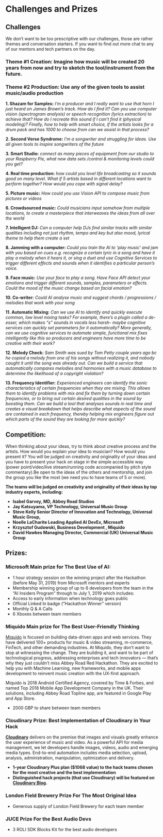 # Challenges and Prizes

## Challenges

We don’t want to be too prescriptive with our challenges, those are rather themes and conversation starters. If you want to find out more chat to any of our mentors and tech partners on the day.

### **Theme \#1 Creation: Imagine how music will be created 20 years from now and try to sketch the tool/instrument from the future.**

### Theme \#2 Production: Use any of the given tools to assist music/audio production

**1. Shazam for Samples:** _I’m a producer and I really want to use that horn I just heard on James Brown’s track. How do I find it? Can you use computer vision \(spectrogram analysis\) or speech recognition \(lyrics extraction\) to achieve that? How do I recreate this sound if I can’t find it \(physical modeling\)? Finally, how to help with smart choice, if the artists looks for a drum pack and has 1000 to choose from can we assist in that process?_ 

**2. Second Verse Syndrome:** _I’m a songwriter and struggling for ideas. Use all given tools to inspire songwriters of the future_

**3. Smart Studio:** _connect as many pieces of equipment from our studio to your Raspberry Pie, what new data sets /control & monitoring levels could you get?_ 

**4. Real time production:** _how could you level life broadcasting so it sounds good on many level. What if 5 artists based in different locations want to perform together? How would you cope with signal delay?_ 

**5. Picture music:** _How could you use Vision API to compose music from pictures or videos_ 

**6. Crowdsourced music:** _Could musicians input somehow from multiple locations, to create a masterpiece that interweaves the ideas from all over the world_ 

**7. Intelligent DJ:** _Can a computer help DJs find similar tracks with similar qualities including not just rhythm, tempo and key but also mood, lyrical theme to help them create a set_ 

**8. Jamming with a computer:** _Could you train the AI to ‘play music’ and jam with you based on cues e.g. recognize a certain lyric in a song and have it play a melody when it hears it, or sing a duet and use Cognitive Services to trigger different effects and sounds when it identifies a particular person’s voice._ 

**9. Face music:** _Use your face to play a song. Have Face API detect your emotions and trigger different sounds, samples, parameters or effects. Could the mood of the music change based on facial emotion?_ 

**10. Co-writer:** _Could AI analyse music and suggest chords / progressions / melodies that work with your song_ 

**11. Automatic Mixing:** _Can we use AI to identify and quickly execute common, low level mixing tasks? For example, there’s a plugin called a de-esser, which makes “s” sounds in vocals less harsh- maybe cognitive services can quickly set parameters for it automatically? More generally, can we use cognitive services to automate simple, functional mix fixes intelligently like this so producers and engineers have more time to be creative with their work?_ 

**12. Melody Check:** _Sam Smith was sued by Tom Petty couple years ago bc he copied a melody from one of his songs without realizing it, and nobody caught it until the song was already out. Can we build a service that automatically compares melodies and harmonies with a music database to determine the likelihood of a copyright violation?_ 

**13. Frequency Identifier:** _Experienced engineers can identify the sonic characteristics of certain frequencies when they are mixing. This allows them to identify problems with mix and fix them by turning down certain frequencies, or to bring out certain desired qualities in the sound by boosting them. Can we build a tool that analyses sounds in real time and creates a visual breakdown that helps describe what aspects of the sound are contained in each frequency, thereby helping mix engineers figure out which parts of the sound they are looking for more quickly?_

## Competition:

When thinking about your ideas, try to think about creative process and the artists. How would you explain your idea to musician? How would you present it? You will be judged on creativity and originality of your ideas and you have to present your hack on stage in the simple accessible way \(power point/video/live stream/running code accompanied by pitch style commentary\).Be open to the ideas of the others and mentorship, and join the group you like the most \(we need you to have teams of 5 or more\). 

**The teams will be judged on creativity and originality of their ideas by top industry experts, including:**

* **Isabel Garvey, MD, Abbey Road Studios**
* **Jay Katsuyama, VP Technology, Universal Music Group**
* **Steve Kelly Senior Director of Innovation and Technology, Universal Music Group,** 
* **Noelle LaCharite Leading Applied AI DevEx, Microsoft** 
* **Krzysztof Gudowski, Business Development , Miquido** 
* **David Hawkes Managing Director, Commercial \(UK\) Universal Music Group**

## Prizes:

### **Microsoft Main prize for The Best Use of AI:**

* 1 hour strategy session on the winning project after the Hackathon \(before May 31, 2019\) from Microsoft mentors and experts 
* Membership winning group of up to 6 developers from the team in the “AI Insiders Program” through to July 1, 2019 which includes:
* Access to early information when technology goes public
* Official Linked In badge \(“Hackathon Winner” version\)
* Monthly Q & A Calls 
* 6 Xboxes between team members

### Miquido Main prize for The Best User-Friendly Thinking

[Miquido](https://www.miquido.com) is focused on building data-driven apps and web services. They have delivered 100+ products for music & video streaming, m-commerce, FinTech, and other demanding industries. At Miquido, they don’t want to stop at witnessing the change. They are building it, and want to be part of technological progress, addressing enterprises and tech innovators — that’s why they just couldn’t miss Abbey Road Red Hackathon. They are excited to help you with Machine Learning, new frameworks, and mobile apps development to reinvent music creation with the UX-first approach.

  
Miquido is 2018 Android Certified Agency, covered by Time & Forbes, and named Top 2018 Mobile App Development Company in the UK. Their solutions, including Abbey Road Topline app, are featured in Google Play and App Store.

* 2000 GBP to share between team members



### Cloudinary **Prize: B**est Implementation of Cloudinary in Your Hack 

[**Cloudinary**](https://cloudinary.com/signup?utm_source=HMW&utm_medium=Gitbook&utm_campaign=Evangelism&utm_term=Hackathon-Guide&utm_content=Signup_HMW-2018) delivers on the premise that images and visuals greatly enhance the user experience of music and video. As a powerful API for media management, we let developers handle images, videos, audio and emerging media types. End-to-end automation includes media selection, upload, analysis, administration, manipulation, optimization and delivery.

* **1-year Cloudinary Plus plan \($1068 value\) to the hack teams chosen for the most creative and the best implementation**
* **Distinguished hack projects \(that use Cloudinary\) will be featured on** [**Cloudinary Blog**](https://cloudinary.com/blog)**.**

### London Field Brewery Prize For The Most Original Idea

* Generous supply of London Field Brewery for each team member

### JUCE Prize For the Best Audio Devs

* 3 ROLI SDK Blocks Kit for the  best audio developers



